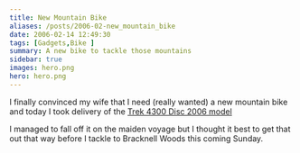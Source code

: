 ```yaml
---
title: New Mountain Bike
aliases: /posts/2006-02-new_mountain_bike
date: 2006-02-14 12:49:30
tags: [Gadgets,Bike ]
summary: A new bike to tackle those mountains
sidebar: true
images: hero.png
hero: hero.png
---
```


I finally convinced my wife that I need (really wanted) a new mountain
bike and today I took delivery of the [Trek 4300 Disc 2006 model](http://www.trekbikes.com/uk/en/bikes/2006/archive/4300disc)

I managed to fall off it on the maiden voyage but I thought it best to get that
out that way before I tackle to Bracknell Woods this coming Sunday.

